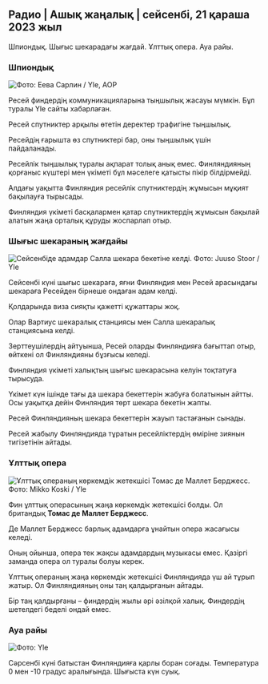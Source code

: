 ## Радио \| Ашық жаңалық \| сейсенбі, 21 қараша 2023 жыл

Шпиондық. Шығыс шекарадағы жағдай. Ұлттық опера. Ауа райы.

### Шпиондық

![ Фото: Еева Сарлин / Yle, AOP](https://images.cdn.yle.fi/image/upload/c_crop,h_562,w_1000,x_0,y_32/ar_1.777777777777777,c_fill,g_faces570_w,dpr_1.0/q_auto:eco/f_auto/fl_lossy/v1700569701/39-1204215655ca2203557b)

Ресей финдердің коммуникацияларына тыңшылық жасауы мүмкін. Бұл туралы Yle сайты хабарлаған.

Ресей спутниктер арқылы өтетін деректер трафигіне тыңшылық.

Ресейдің ғарышта өз спутниктері бар, оны тыңшылық үшін пайдаланады.

Ресейлік тыңшылық туралы ақпарат толық анық емес. Финляндияның қорғаныс күштері мен үкіметі бұл мәселеге қатысты пікір білдірмейді.

Алдағы уақытта Финляндия ресейлік спутниктердің жұмысын мұқият бақылауға тырысады.

Финляндия үкіметі басқалармен қатар спутниктердің жұмысын бақылай алатын жаңа орталық құруды жоспарлап отыр.

### Шығыс шекараның жағдайы

![Сейсенбіде адамдар Салла шекара бекетіне келді. Фото: Juuso Stoor / Yle](https://images.cdn.yle.fi/image/upload/c_crop,h_2515,w_4470,x_0,y_0/ar_1.777777777777777,c_fill,g_faces,h_120,h_120.w/q_auto:eco/f_auto/fl_lossy/v1700575368/39-1203513655b5b4d432e9)

Сейсенбі күні шығыс шекараға, яғни Финляндия мен Ресей арасындағы шекараға Ресейден бірнеше ондаған адам келді.

Қолдарында виза сияқты қажетті құжаттары жоқ.

Олар Вартиус шекаралық станциясы мен Салла шекаралық станциясына келді.

Зерттеушілердің айтуынша, Ресей оларды Финляндияға бағыттап отыр, өйткені ол Финляндияны бұзғысы келеді.

Финляндия үкіметі халықтың шығыс шекарасына келуін тоқтатуға тырысуда.

Үкімет күн ішінде тағы да шекара бекеттерін жабуға болатынын айтты. Осы уақытқа дейін Финляндия төрт шекара бекетін жапты.

Ресей Финляндияның шекара бекеттерін жауып тастағанын сынады.

Ресей жабылу Финляндияда тұратын ресейліктердің өміріне зиянын тигізетінін айтады.

### Ұлттық опера

![Ұлттық операның көркемдік жетекшісі Томас де Маллет Берджесс. Фото: Mikko Koski / Yle](https://images.cdn.yle.fi/image/upload/c_crop,h_3078,w_5472,x_0,y_570/ar_1.777777777777777,c_fill,g_faces,h_pr_610/d.q_auto:eco/f_auto/fl_lossy/v1699350873/39-1196938654a091844d91)

Фин ұлттық операсының жаңа көркемдік жетекшісі болды. Ол британдық **Томас де Маллет Берджесс**.

Де Маллет Берджесс барлық адамдарға ұнайтын опера жасағысы келеді.

Оның ойынша, опера тек жақсы адамдардың музыкасы емес. Қазіргі заманда опера ол туралы болуы керек.

Ұлттық операның жаңа көркемдік жетекшісі Финляндияда үш ай тұрып жатыр. Ол Финляндияның оны таң қалдырғанын айтады.

Бір таң қалдырғаны – финдердің жылы әрі әзілқой халық. Финдердің шетелдегі беделі ондай емес.

### Ауа райы

![ Фото: Yle](https://images.cdn.yle.fi/image/upload/c_crop,h_1080,w_1919,x_0,y_0/ar_1.777777777777777,c_fill,g_faces,h_675,w_1200/d_prq.au:eco/f_auto/fl_lossy/v1700579363/39-1204521655cc80468754)

Сәрсенбі күні батыстан Финляндияға қарлы боран соғады. Температура 0 мен -10 градус аралығында. Шығыста күн суық.